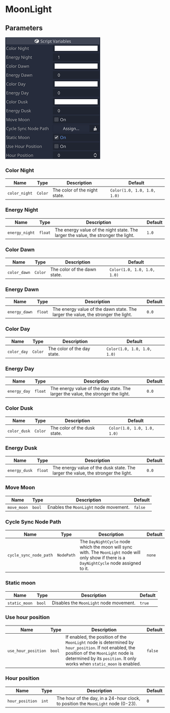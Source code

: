 # MoonLight

## Parameters

![Moon Inspector](../example_images/moon_light_inspector.png)

### Color Night

| Name | Type | Description | Default |
| - | - | - | - |
| `color_night` | `Color` | The color of the night state. | `Color(1.0, 1.0, 1.0, 1.0)` |

### Energy Night

| Name | Type | Description | Default |
| - | - | - | - |
| `energy_night` | `float` | The energy value of the night state. The larger the value, the stronger the light. | `1.0` |

### Color Dawn

| Name | Type | Description | Default |
| - | - | - | - |
| `color_dawn` | `Color` | The color of the dawn state. | `Color(1.0, 1.0, 1.0, 1.0)` |

### Energy Dawn

| Name | Type | Description | Default |
| - | - | - | - |
| `energy_dawn` | `float` | The energy value of the dawn state. The larger the value, the stronger the light. | `0.0` |

### Color Day

| Name | Type | Description | Default |
| - | - | - | - |
| `color_day` | `Color` | The color of the day state. | `Color(1.0, 1.0, 1.0, 1.0)` |

### Energy Day

| Name | Type | Description | Default |
| - | - | - | - |
| `energy_day` | `float` | The energy value of the day state. The larger the value, the stronger the light. | `0.0` |

### Color Dusk

| Name | Type | Description | Default |
| - | - | - | - |
| `color_dusk` | `Color` | The color of the dusk state. | `Color(1.0, 1.0, 1.0, 1.0)` |

### Energy Dusk

| Name | Type | Description | Default |
| - | - | - | - |
| `energy_dusk` | `float` | The energy value of the dusk state. The larger the value, the stronger the light. | `0.0` |

### Move Moon

| Name | Type | Description | Default |
| - | - | - | - |
| `move_moon` | `bool` | Enables the `MoonLight` node movement. | `false` |

### Cycle Sync Node Path

| Name | Type | Description | Default |
| - | - | - | - |
| `cycle_sync_node_path` | `NodePath` | The `DayNightCycle` node which the moon will sync with. The `MoonLight` node will only show if there is a `DayNightCycle` node assigned to it. | `none` |

### Static moon

| Name | Type | Description | Default |
| - | - | - | - |
| `static_moon` | `bool` | Disables the `MoonLight` node movement. | `true` |

### Use hour position

| Name | Type | Description | Default |
| - | - | - | - |
| `use_hour_position` | `bool` | If enabled, the position of the `MoonLight` node is determined by `hour_position`. If not enabled, the position of the `MoonLight` node is determined by its `position`. It only works when `static_moon` is enabled. | `false` |

### Hour position

| Name | Type | Description | Default |
| - | - | - | - |
| `hour_position` | `int` | The hour of the day, in a 24-hour clock, to position the `MoonLight` node (0-23). | `0` |